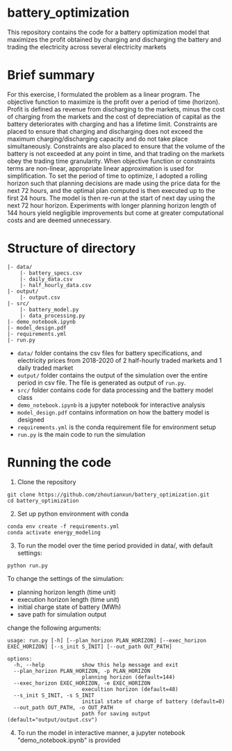 # battery_optimization

This repository contains the code for a battery optimization model that maximizes the profit obtained by charging and discharging the battery and trading the electricity across several electricity markets

# Brief summary
For this exercise, I formulated the problem as a linear program. The objective function to maximize is the profit over a period of time (horizon). Profit is defined as revenue from discharging to the markets, minus the cost of charging from the markets and the cost of depreciation of capital as the battery deteriorates with charging and has a lifetime limit. Constraints are placed to ensure that charging and discharging does not exceed the maximum charging/discharging capacity and do not take place simultaneously. Constraints are also placed to ensure that the volume of the battery is not exceeded at any point in time, and that trading on the markets obey the trading time granularity. When objective function or constraints terms are non-linear, appropriate linear approximation is used for simplification. To set the period of time to optimize, I adopted a rolling horizon such that planning decisions are made using the price data for the next 72 hours, and the optimal plan computed is then executed up to the first 24 hours. The model is then re-run at the start of next day using the next 72 hour horizon. Experiments with longer planning horizon length of 144 hours yield negligible improvements but come at greater computational costs and are deemed unnecessary. 

# Structure of directory
```
|- data/
    |- battery_specs.csv
    |- daily_data.csv
    |- half_hourly_data.csv
|- output/
    |- output.csv
|- src/
    |- battery_model.py
    |- data_processing.py
|- demo_notebook.ipynb
|- model_design.pdf
|- requirements.yml
|- run.py
``` 

* ```data/``` folder contains the csv files for battery specifications, and electricity prices from 2018-2020 of 2 half-hourly traded markets and 1 daily traded market
* ```output/``` folder contains the output of the simulation over the entire period in csv file. The file is generated as output of ```run.py```.
* ```src/``` folder contains code for data processing and the battery model class
* ```demo_notebook.ipynb``` is a jupyter notebook for interactive analysis
* ```model_design.pdf``` contains information on how the battery model is designed
* ```requirements.yml``` is the conda requirement file for environment setup
* ```run.py``` is the main code to run the simulation

# Running the code

1. Clone the repository
```
git clone https://github.com/zhoutianxun/battery_optimization.git
cd battery_optimization
```

2. Set up python environment with conda
```
conda env create -f requirements.yml
conda activate energy_modeling
```

3. To run the model over the time period provided in data/, with default settings:
```
python run.py
```
To change the settings of the simulation:
* planning horizon length (time unit)
* execution horizon length (time unit)
* initial charge state of battery (MWh)
* save path for simulation output

change the following arguments:
```
usage: run.py [-h] [--plan_horizon PLAN_HORIZON] [--exec_horizon EXEC_HORIZON] [--s_init S_INIT] [--out_path OUT_PATH]

options:
  -h, --help            show this help message and exit
  --plan_horizon PLAN_HORIZON, -p PLAN_HORIZON
                        planning horizon (default=144)
  --exec_horizon EXEC_HORIZON, -e EXEC_HORIZON
                        execultion horizon (default=48)
  --s_init S_INIT, -s S_INIT
                        initial state of charge of battery (default=0)
  --out_path OUT_PATH, -o OUT_PATH
                        path for saving output (default="output/output.csv")
```
4. To run the model in interactive manner, a jupyter notebook "demo_notebook.ipynb" is provided
